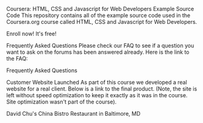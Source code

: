 Coursera: HTML, CSS and Javascript for Web Developers
Example Source Code
This repository contains all of the example source code used in the Coursera.org course called HTML, CSS and Javascript for Web Developers.

Enroll now! It's free!

Frequently Asked Questions
Please check our FAQ to see if a question you want to ask on the forums has been answered already. Here is the link to the FAQ:

Frequently Asked Questions

Customer Website Launched
As part of this course we developed a real website for a real client. Below is a link to the final product. (Note, the site is left without speed optimization to keep it exactly as it was in the course. Site optimization wasn't part of the course).

David Chu's China Bistro Restaurant in Baltimore, MD
